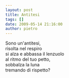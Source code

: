 ```yaml
---
layout: post
title: Antitesi
tags: []
date: 2009-05-14 21:16:00
author: pietro
---
```

Sono un'antitesi,<br/>risolta nel respiro<br/>si alza e abbassa il lenzuolo<br/>al ritmo del tuo petto,<br/>sobbalza la luna<br/>tremando di rispetto?
